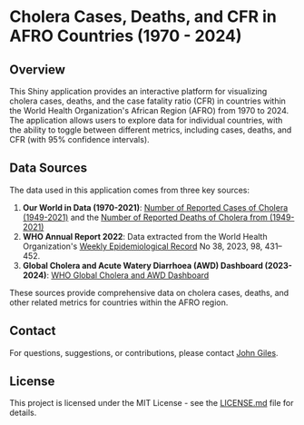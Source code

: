 # Cholera Cases, Deaths, and CFR in AFRO Countries (1970 - 2024)

## Overview

This Shiny application provides an interactive platform for visualizing cholera cases, deaths, and the case fatality ratio (CFR) in countries within the World Health Organization's African Region (AFRO) from 1970 to 2024. The application allows users to explore data for individual countries, with the ability to toggle between different metrics, including cases, deaths, and CFR (with 95% confidence intervals).

## Data Sources

The data used in this application comes from three key sources:

1. **Our World in Data (1970-2021)**: [Number of Reported Cases of Cholera (1949-2021)](https://ourworldindata.org/grapher/number-reported-cases-of-cholera) and the [Number of Reported Deaths of Cholera from (1949-2021)](https://ourworldindata.org/grapher/number-of-reported-cholera-deaths)
2. **WHO Annual Report 2022**: Data extracted from the World Health Organization's [Weekly Epidemiological Record](https://www.who.int/publications/journals/weekly-epidemiological-record) No 38, 2023, 98, 431–452.
3. **Global Cholera and Acute Watery Diarrhoea (AWD) Dashboard (2023-2024)**: [WHO Global Cholera and AWD Dashboard](https://who-global-cholera-and-awd-dashboard-1-who.hub.arcgis.com/)

These sources provide comprehensive data on cholera cases, deaths, and other related metrics for countries within the AFRO region.

## Contact

For questions, suggestions, or contributions, please contact [John Giles](mailto:john.giles@gatesfoundation.org).

## License

This project is licensed under the MIT License - see the [LICENSE.md](LICENSE.md) file for details.
